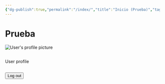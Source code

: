 ```yaml
---
{"dg-publish":true,"permalink":"/index/","title":"Inicio (Prueba)","tags":["gardenEntry"],"created":"2024-02-18T11:34:37.674-06:00","updated":"2024-02-18T22:22:32.067-06:00"}
---
```



# Prueba
<div class="content-home">
<!-- content profile -->
<div class="profile-header">
<img  alt="User's profile picture"  class="profile-image"/>
<h2 class="display-name"></h2>
<p class="user-email"></p>
<p class="is_employee"></p>
<a class="link" title="User profile on Stack Overflow">User profile</a>
<p class="user_id"></p>
<p class="user_type"></p>
<pre><code id="profile-data" class="json"></code></pre>
<button id="qsLogoutBtn-bottom" onclick="logout()">Log out</button>
</div>
</div>